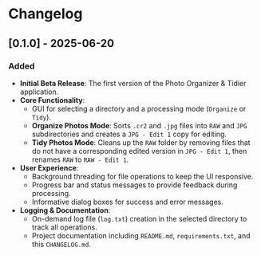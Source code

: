 # Changelog

<!--
Changelog Categories:
- "Added" for new features.
- "Changed" for changes in existing functionality.
- "Removed" for now-removed features.
- "Fixed" for any bug fixes.
-->

## [0.1.0] - 2025-06-20

### Added
- **Initial Beta Release**: The first version of the Photo Organizer & Tidier application.
- **Core Functionality**:
    - GUI for selecting a directory and a processing mode (`Organize` or `Tidy`).
    - **Organize Photos Mode**: Sorts `.cr2` and `.jpg` files into `RAW` and `JPG` subdirectories and creates a `JPG - Edit 1` copy for editing.
    - **Tidy Photos Mode**: Cleans up the `RAW` folder by removing files that do not have a corresponding edited version in `JPG - Edit 1`, then renames `RAW` to `RAW - Edit 1`.
- **User Experience**:
    - Background threading for file operations to keep the UI responsive.
    - Progress bar and status messages to provide feedback during processing.
    - Informative dialog boxes for success and error messages.
- **Logging & Documentation**:
    - On-demand log file (`log.txt`) creation in the selected directory to track all operations.
    - Project documentation including `README.md`, `requirements.txt`, and this `CHANGELOG.md`.